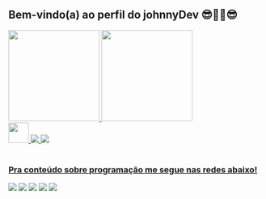 ## Bem-vindo(a) ao perfil do johnnyDev 😎🤜🤛😎

 <div>
   <a href="https://github.com/FerreiraDev22">
   <img height="180em" src="https://github-readme-stats.vercel.app/api?username=FerreiraDev22&show_icons=true&theme=dark&include_all_commits=true&count_private=true"/>
   <img height="180em" src="https://github-readme-stats.vercel.app/api/top-langs/?username=FerreiraDev22&layout=compact&langs_count=6&theme=dark"/>

</div>
<div>
     <img  src="https://cdn.jsdelivr.net/gh/devicons/devicon/icons/java/java-original-wordmark.svg"/ width="40">
     <img src="https://cdn.jsdelivr.net/gh/devicons/devicon/icons/html5/html5-original-wordmark.svg" />
     <img src="https://cdn.jsdelivr.net/gh/devicons/devicon/icons/css3/css3-original-wordmark.svg" />
          
 </div>
 
 <br>
 
  ### Pra conteúdo sobre programação me segue nas redes abaixo!
 
<div>
<a href="https://www.youtube.com/channel/UCyPg1CYOWbqDKS6Uo8jS3eQ" target="_blank"><img src="https://img.shields.io/badge/YouTube-FF0000?style=for-the- badge&logo=youtube&logoColor=white" target="_blank"></a>
<a href="https://instagram.com/ferreiradev22" target="_blank"><img src="https://img.shields.io/badge/Instagram-E4405F?style=for-the-badge&logo=instagram&logoColor=white" target="_blank"></a>  
<a href="https://www.linkedin.com/in/johnnyferreira22" target="_blank"><img src="https://img.shields.io/badge/LinkedIn-0077B5?style=for-the-badge&logo=linkedin&logoColor=white" target="_blank"></a>
<a href = "mailto:johnny.tyf2020@gmail.com" target="_blank"><img src="https://img.shields.io/badge/Gmail-D14836?style=for-the-badge&logo=gmail&logoColor=white" target="_blank"></a>
<a href="http://johnnyferreiradev.online" target="_blank"><img src="https://img.shields.io/badge/website-000000?style=for-the-badge&logo=website&logoColor=white" target="_blank"></a> 
</div>








 
